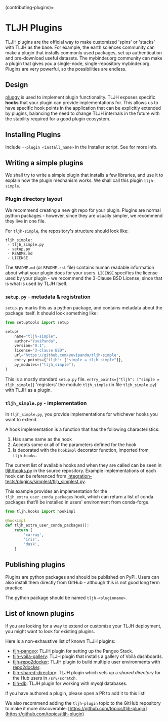 (contributing-plugins)=

# TLJH Plugins

TLJH plugins are the official way to make customized 'spins' or 'stacks'
with TLJH as the base. For example, the earth sciences community can make
a plugin that installs commonly used packages, set up authentication
and pre-download useful datasets. The mybinder.org community can
make a plugin that gives you a single-node, single-repository mybinder.org.
Plugins are very powerful, so the possibilities are endless.

## Design

[pluggy](https://github.com/pytest-dev/pluggy) is used to implement
plugin functionality. TLJH exposes specific **hooks** that your plugin
can provide implementations for. This allows us to have specific hook
points in the application that can be explicitly extended by plugins,
balancing the need to change TLJH internals in the future with the
stability required for a good plugin ecosystem.

## Installing Plugins

Include `--plugin <install_name>` in the Installer script. See [](/topic/customizing-installer) for more info.

## Writing a simple plugins

We shall try to write a simple plugin that installs a few libraries,
and use it to explain how the plugin mechanism works. We shall call
this plugin `tljh-simple`.

### Plugin directory layout

We recommend creating a new git repo for your plugin. Plugins are
normal python packages - however, since they are usually simpler,
we recommend they live in one file.

For `tljh-simple`, the repository's structure should look like:

```none
tljh_simple:
 - tljh_simple.py
 - setup.py
 - README.md
 - LICENSE
```

The `README.md` (or `README.rst` file) contains human readable
information about what your plugin does for your users. `LICENSE`
specifies the license used by your plugin - we recommend the
3-Clause BSD License, since that is what is used by TLJH itself.

### `setup.py` - metadata & registration

`setup.py` marks this as a python package, and contains metadata
about the package itself. It should look something like:

```python
from setuptools import setup

setup(
    name="tljh-simple",
    author="YuviPanda",
    version="0.1",
    license="3-clause BSD",
    url='https://github.com/yuvipanda/tljh-simple',
    entry_points={"tljh": ["simple = tljh_simple"]},
    py_modules=["tljh_simple"],
)
```

This is a mostly standard `setup.py` file. `entry_points={"tljh": ["simple = tljh_simple]}`
'registers' the module `tljh_simple` (in file `tljh_simple.py`) with TLJH as a plugin.

### `tljh_simple.py` - implementation

In `tljh_simple.py`, you provide implementations for whichever hooks
you want to extend.

A hook implementation is a function that has the following characteristics:

1. Has same name as the hook
2. Accepts some or all of the parameters defined for the hook
3. Is decorated with the `hookimpl` decorator function, imported from
   `tljh.hooks`.

The current list of available hooks and when they are called can be
seen in [tljh/hooks.py](https://github.com/jupyterhub/the-littlest-jupyterhub/blob/main/tljh/hooks.py)
in the source repository. Example implementations of each hook can be referenced from
[integration-tests/plugins/simplest/tljh_simplest.py](https://github.com/jupyterhub/the-littlest-jupyterhub/blob/main/integration-tests/plugins/simplest/tljh_simplest.py).

This example provides an implementation for the `tljh_extra_user_conda_packages`
hook, which can return a list of conda packages that'll be installed in users'
environment from conda-forge.

```python
from tljh.hooks import hookimpl

@hookimpl
def tljh_extra_user_conda_packages():
    return [
        'xarray',
        'iris',
        'dask',
    ]
```

## Publishing plugins

Plugins are python packages and should be published on PyPI. Users
can also install them directly from GitHub - although this is
not good long term practice.

The python package should be named `tljh-<pluginname>`.

## List of known plugins

If you are looking for a way to extend or customize your TLJH deployment, you might want to look for existing plugins.

Here is a non-exhaustive list of known TLJH plugins:

- [tljh-pangeo](https://github.com/yuvipanda/tljh-pangeo): TLJH plugin for setting up the Pangeo Stack.
- [tljh-voila-gallery](https://github.com/voila-dashboards/tljh-voila-gallery): TLJH plugin that installs a gallery of Voilà dashboards.
- [tljh-repo2docker](https://github.com/plasmabio/tljh-repo2docker): TLJH plugin to build multiple user environments with
  [repo2docker](https://repo2docker.readthedocs.io).
- [tljh-shared-directory](https://github.com/kafonek/tljh-shared-directory): TLJH plugin which sets up a _shared directory_
  for the Hub users in `/srv/scratch`.
- [tljh-db](https://github.com/sinzlab/tljh-db): TLJH plugin for working with mysql databases.

If you have authored a plugin, please open a PR to add it to this list!

We also recommend adding the `tljh-plugin` topic to the GitHub repository to make it more discoverable:
[https://github.com/topics/tljh-plugin](https://github.com/topics/tljh-plugin)

